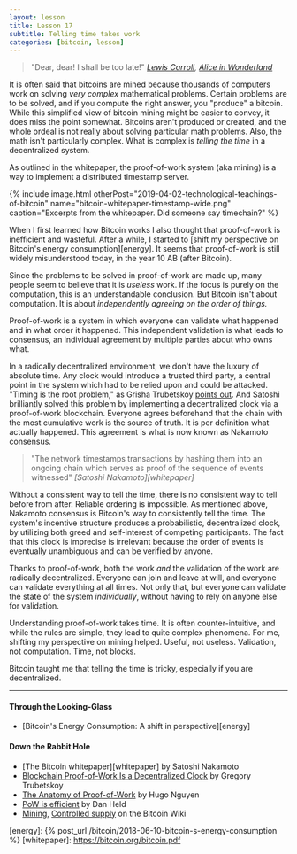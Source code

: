 ```yaml
---
layout: lesson
title: Lesson 17
subtitle: Telling time takes work
categories: [bitcoin, lesson]
---
```


> "Dear, dear! I shall be too late!"
> <cite>[Lewis Carroll][carroll], [Alice in Wonderland][alice]</cite>

It is often said that bitcoins are mined because thousands of computers
work on solving *very complex* mathematical problems. Certain problems
are to be solved, and if you compute the right answer, you "produce" a
bitcoin. While this simplified view of bitcoin mining might be easier to
convey, it does miss the point somewhat. Bitcoins aren't produced or
created, and the whole ordeal is not really about solving particular
math problems. Also, the math isn't particularly complex. What is
complex is *telling the time* in a decentralized system.

As outlined in the whitepaper, the proof-of-work system (aka mining) is
a way to implement a distributed timestamp server.

{% include image.html otherPost="2019-04-02-technological-teachings-of-bitcoin" name="bitcoin-whitepaper-timestamp-wide.png" caption="Excerpts from the whitepaper. Did someone say timechain?" %}

When I first learned how Bitcoin works I also thought that proof-of-work
is inefficient and wasteful. After a while, I started to [shift my
perspective on Bitcoin's energy consumption][energy]. It seems that
proof-of-work is still widely misunderstood today, in the year 10 AB
(after Bitcoin).

Since the problems to be solved in proof-of-work are made up, many
people seem to believe that it is *useless* work. If the focus is purely
on the computation, this is an understandable conclusion. But Bitcoin
isn't about computation. It is about *independently agreeing on the
order of things.*

Proof-of-work is a system in which everyone can validate what happened
and in what order it happened. This independent validation is what leads
to consensus, an individual agreement by multiple parties about who owns
what.

In a radically decentralized environment, we don't have the luxury of
absolute time. Any clock would introduce a trusted third party, a
central point in the system which had to be relied upon and could be
attacked. "Timing is the root problem," as Grisha Trubetskoy [points
out]. And Satoshi brilliantly solved this problem by implementing a
decentralized clock via a proof-of-work blockchain. Everyone agrees
beforehand that the chain with the most cumulative work is the source of
truth. It is per definition what actually happened. This agreement is
what is now known as Nakamoto consensus.

> "The network timestamps transactions by hashing them into an ongoing
> chain which serves as proof of the sequence of events witnessed"
> <cite>[Satoshi Nakamoto][whitepaper]</cite>

Without a consistent way to tell the time, there is no consistent way to
tell before from after. Reliable ordering is impossible. As mentioned
above, Nakamoto consensus is Bitcoin's way to consistently tell the
time. The system's incentive structure produces a probabilistic,
decentralized clock, by utilizing both greed and self-interest of
competing participants. The fact that this clock is imprecise is
irrelevant because the order of events is eventually unambiguous and can
be verified by anyone.

Thanks to proof-of-work, both the work *and* the validation of the work
are radically decentralized. Everyone can join and leave at will, and
everyone can validate everything at all times. Not only that, but
everyone can validate the state of the system *individually*, without
having to rely on anyone else for validation.

Understanding proof-of-work takes time. It is often counter-intuitive,
and while the rules are simple, they lead to quite complex phenomena.
For me, shifting my perspective on mining helped. Useful, not useless.
Validation, not computation. Time, not blocks.

Bitcoin taught me that telling the time is tricky, especially if you are
decentralized.

---

#### Through the Looking-Glass

- [Bitcoin's Energy Consumption: A shift in perspective][energy]

#### Down the Rabbit Hole

- [The Bitcoin whitepaper][whitepaper] by Satoshi Nakamoto
- [Blockchain Proof-of-Work Is a Decentralized Clock][points out] by Gregory Trubetskoy
- [The Anatomy of Proof-of-Work][pow-anatomy] by Hugo Nguyen
- [PoW is efficient][pow-efficient] by Dan Held
- [Mining][bw-mining], [Controlled supply][bw-supply] on the Bitcoin Wiki

[points out]: https://grisha.org/blog/2018/01/23/explaining-proof-of-work/
[energy]: {% post_url /bitcoin/2018-06-10-bitcoin-s-energy-consumption %}
[whitepaper]: https://bitcoin.org/bitcoin.pdf

[pow-efficient]: https://blog.picks.co/pow-is-efficient-aa3d442754d3
[pow-anatomy]: https://bitcointechtalk.com/the-anatomy-of-proof-of-work-98c85b6f6667
[bw-mining]: https://en.bitcoin.it/wiki/Mining
[bw-supply]: https://en.bitcoin.it/wiki/Controlled_supply

<!-- Wikipedia -->
[alice]: https://en.wikipedia.org/wiki/Alice%27s_Adventures_in_Wonderland
[carroll]: https://en.wikipedia.org/wiki/Lewis_Carroll
